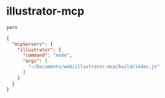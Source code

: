 # illustrator-mcp

```bash
yarn
```

```json
{
  "mcpServers": {
    "illustrator": {
      "command": "node",
      "args": [
        "~/Documents/web/illustrator-mcp/build/index.js"
      ]
    }
  }
}
```

